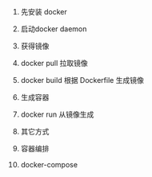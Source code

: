 
1. 先安装 docker
2. 启动docker daemon


3. 获得镜像
  1. docker pull 拉取镜像
  2. docker build 根据 Dockerfile 生成镜像

4. 生成容器
  1. docker run 从镜像生成
  2. 其它方式

5. 容器编排
  1. docker-compose


